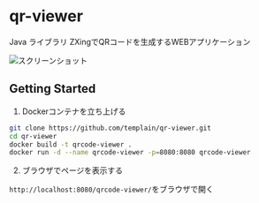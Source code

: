 # qr-viewer
Java ライブラリ ZXingでQRコードを生成するWEBアプリケーション

![スクリーンショット](https://user-images.githubusercontent.com/13389772/213898434-aba0a049-902f-4369-8c3b-4fa75ff18cca.png)

## Getting Started

1. Dockerコンテナを立ち上げる

```bash
git clone https://github.com/templain/qr-viewer.git
cd qr-viewer
docker build -t qrcode-viewer .
docker run -d --name qrcode-viewer -p=8080:8080 qrcode-viewer 
```
2. ブラウザでページを表示する

`http://localhost:8080/qrcode-viewer/`をブラウザで開く

